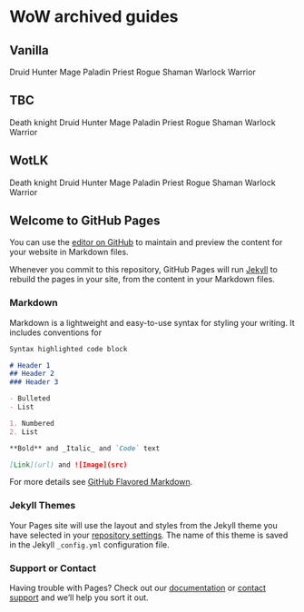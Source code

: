 # WoW archived guides

## Vanilla

Druid 
Hunter
Mage
Paladin
Priest
Rogue
Shaman
Warlock 
Warrior

## TBC

Death knight
Druid 
Hunter
Mage
Paladin
Priest
Rogue
Shaman
Warlock 
Warrior

## WotLK

Death knight
Druid 
Hunter
Mage
Paladin
Priest
Rogue
Shaman
Warlock 
Warrior








## Welcome to GitHub Pages

You can use the [editor on GitHub](https://github.com/Kodgo/kodgo.github.io/edit/main/index.md) to maintain and preview the content for your website in Markdown files.

Whenever you commit to this repository, GitHub Pages will run [Jekyll](https://jekyllrb.com/) to rebuild the pages in your site, from the content in your Markdown files.

### Markdown

Markdown is a lightweight and easy-to-use syntax for styling your writing. It includes conventions for

```markdown
Syntax highlighted code block

# Header 1
## Header 2
### Header 3

- Bulleted
- List

1. Numbered
2. List

**Bold** and _Italic_ and `Code` text

[Link](url) and ![Image](src)
```

For more details see [GitHub Flavored Markdown](https://guides.github.com/features/mastering-markdown/).

### Jekyll Themes

Your Pages site will use the layout and styles from the Jekyll theme you have selected in your [repository settings](https://github.com/Kodgo/kodgo.github.io/settings). The name of this theme is saved in the Jekyll `_config.yml` configuration file.

### Support or Contact

Having trouble with Pages? Check out our [documentation](https://docs.github.com/categories/github-pages-basics/) or [contact support](https://github.com/contact) and we’ll help you sort it out.
